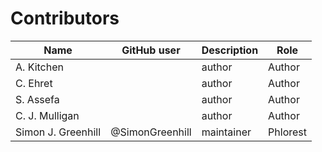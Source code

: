# Contributors

Name                           | GitHub user | Description | Role
---                            | ---         | --- | ---
A. Kitchen                     |  | author | Author
C. Ehret                       |  | author | Author
S. Assefa                      |  | author | Author
C. J. Mulligan                 |  | author | Author
Simon J. Greenhill             | @SimonGreenhill | maintainer | Phlorest
